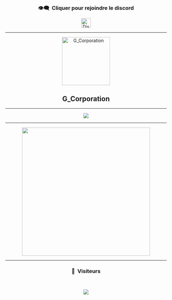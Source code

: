 ### <p align="center">👁️‍🗨️ &nbsp;Cliquer pour rejoindre le discord</p>

<p align="center">
<a href="https://discord.gg/VpYP58ZjmD" target="blank"><img align="center" src="https://upload.wikimedia.org/wikipedia/fr/thumb/4/4f/Discord_Logo_sans_texte.svg/1818px-Discord_Logo_sans_texte.svg.png" alt="Discord" height="30" width="30"/></a>
</p>

-----

<p align="center">
  <img width="150px" src="https://i.imgur.com/r9ldiQH.png" align="center" alt="G_Corporation" />
  <h2 align="center">G_Corporation</h2>
</p>

-----

<p align="center">
  <a href="https://github.com/wiizzdev?tab=repositories">
<img  src="https://github-readme-stats.vercel.app/api?username=wiizzdev&hide=issues&show_icons=true&theme=nord" data-canonical-src="https://github-readme-stats.vercel.app/api?username=wiizzdev&hide=issues&show_icons=true&theme=nord">
    </a>
</p>


-----

<p align="center">
<img src="https://cdn.discordapp.com/attachments/658236178268684291/912112359655501874/ppgta.png", width="400", height="400">
</p>

-----

### <p align="center">🙉 &nbsp;Visiteurs</p>
<br>
<p align="center">
  <img src="https://profile-counter.glitch.me/wiizzdev/count.svg" />
</p>
